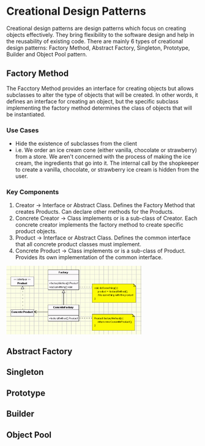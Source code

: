 # Creational Design Patterns
Creational design patterns are design patterns which focus on creating objects effectively. They bring flexibility to the software design and help in the reusability of existing code. There are mainly 6 types of creational design patterns: Factory Method, Abstract Factory, Singleton, Prototype, Builder and Object Pool pattern.

## Factory Method
The Facctory Method provides an interface for creating objects but allows subclasses to alter the type of objects that will be created. In other words, it defines an interface for creating an object, but the specific subclass implementing the factory method determines the class of objects that will be instantiated.

### Use Cases
- Hide the existence of subclasses from the client
- i.e. We order an ice cream cone (either vanilla, chocolate or strawberry) from a store. We aren't concerned with the process of making the ice cream, the ingredients that go into it. The internal call by the shopkeeper to create a vanilla, chocolate, or strawberry ice cream is hidden from the user.

### Key Components
1. Creator -> Interface or Abstract Class. Defines the Factory Method that creates Products. Can declare other methods for the Products. 
2. Concrete Creator -> Class implements or is a sub-class of Creator. Each concrete creator implements the factory method to create specific product objects. 
3. Product -> Interface or Abstract Class. Defines the common interface that all concrete product classes must implement.
4. Concrete Product -> Class implements or is a sub-class of Product. Provides its own implementation of the common interface.

<img src="../../Assets/FactoryMethodClassDiagram.gif" width="70%">

## Abstract Factory

## Singleton

## Prototype

## Builder

## Object Pool